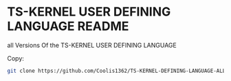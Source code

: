 # TS-KERNEL USER DEFINING LANGUAGE README

all Versions Of the TS-KERNEL USER DEFINING LANGUAGE

Copy:

```bash
git clone https://github.com/Coolis1362/TS-KERNEL-DEFINING-LANGUAGE-ALL-VERSIONS.git
```
